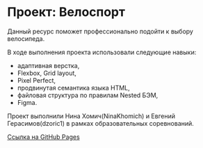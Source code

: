 # Проект: Велоспорт

Данный ресурс поможет профессионально подойти к выбору велосипеда.

В ходе выполнения проекта использовали следующие навыки:
 - адаптивная верстка,
 - Flexbox, Grid layout,
 - Pixel Perfect,
 - продвинутая семантика языка HTML,
 - файловая структура по правилам Nested БЭМ,
 - Figma.

Проект выполнили Нина Хомич(NinaKhomich) и Евгений Герасимов(dzoric1) в рамках образовательных соревнований.

[Ссылка на GitHub Pages](https://ninakhomich.github.io/Competition/)





